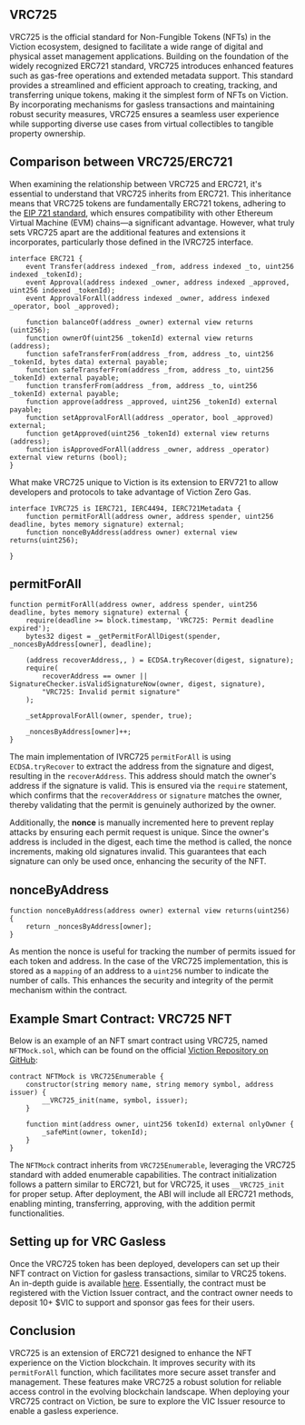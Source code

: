 ## VRC725

VRC725 is the official standard for Non-Fungible Tokens (NFTs) in the Viction ecosystem, designed to facilitate a wide range of digital and physical asset management applications. Building on the foundation of the widely recognized ERC721 standard, VRC725 introduces enhanced features such as gas-free operations and extended metadata support. This standard provides a streamlined and efficient approach to creating, tracking, and transferring unique tokens, making it the simplest form of NFTs on Viction. By incorporating mechanisms for gasless transactions and maintaining robust security measures, VRC725 ensures a seamless user experience while supporting diverse use cases from virtual collectibles to tangible property ownership.

## Comparison between VRC725/ERC721 

When examining the relationship between VRC725 and ERC721, it's essential to understand that VRC725 inherits from ERC721. This inheritance means that VRC725 tokens are fundamentally ERC721 tokens, adhering to the [EIP 721 standard](https://eips.ethereum.org/EIPS/eip-721), which ensures compatibility with other Ethereum Virtual Machine (EVM) chains—a significant advantage. However, what truly sets VRC725 apart are the additional features and extensions it incorporates, particularly those defined in the IVRC725 interface.

```solidity
interface ERC721 {
    event Transfer(address indexed _from, address indexed _to, uint256 indexed _tokenId);
    event Approval(address indexed _owner, address indexed _approved, uint256 indexed _tokenId);
    event ApprovalForAll(address indexed _owner, address indexed _operator, bool _approved);

    function balanceOf(address _owner) external view returns (uint256);
    function ownerOf(uint256 _tokenId) external view returns (address);
    function safeTransferFrom(address _from, address _to, uint256 _tokenId, bytes data) external payable;
    function safeTransferFrom(address _from, address _to, uint256 _tokenId) external payable;
    function transferFrom(address _from, address _to, uint256 _tokenId) external payable;
    function approve(address _approved, uint256 _tokenId) external payable;
    function setApprovalForAll(address _operator, bool _approved) external;
    function getApproved(uint256 _tokenId) external view returns (address);
    function isApprovedForAll(address _owner, address _operator) external view returns (bool);
}
```

What make VRC725 unique to Viction is its extension to ERV721 to allow developers and protocols to take advantage of Viction Zero Gas.

```solidity
interface IVRC725 is IERC721, IERC4494, IERC721Metadata {
    function permitForAll(address owner, address spender, uint256 deadline, bytes memory signature) external;
    function nonceByAddress(address owner) external view returns(uint256);

}
```

## permitForAll

```solidity
function permitForAll(address owner, address spender, uint256 deadline, bytes memory signature) external {
    require(deadline >= block.timestamp, 'VRC725: Permit deadline expired');
    bytes32 digest = _getPermitForAllDigest(spender, _noncesByAddress[owner], deadline);

    (address recoverAddress,, ) = ECDSA.tryRecover(digest, signature);
    require(
        recoverAddress == owner || SignatureChecker.isValidSignatureNow(owner, digest, signature),
        "VRC725: Invalid permit signature"
    );

    _setApprovalForAll(owner, spender, true);

    _noncesByAddress[owner]++;
}
```

The main implementation of IVRC725 `permitForAll` is using `ECDSA.tryRecover` to extract the address from the signature and digest, resulting in the `recoverAddress`. This address should match the owner's address if the signature is valid. This is ensured via the `require` statement, which confirms that the `recoverAddress` or `signature` matches the owner, thereby validating that the permit is genuinely authorized by the owner.

Additionally, the **nonce** is manually incremented here to prevent replay attacks by ensuring each permit request is unique. Since the owner's address is included in the digest, each time the method is called, the nonce increments, making old signatures invalid. This guarantees that each signature can only be used once, enhancing the security of the NFT.

## nonceByAddress

```solidity
function nonceByAddress(address owner) external view returns(uint256) {
    return _noncesByAddress[owner];
}
```

As mention the nonce is useful for tracking the number of permits issued for each token and address. In the case of the VRC725 implementation, this is stored as a `mapping` of an address to a `uint256` number to indicate the number of calls. This enhances the security and integrity of the permit mechanism within the contract.
## Example Smart Contract: VRC725 NFT

Below is an example of an NFT smart contract using VRC725, named `NFTMock.sol`, which can be found on the official [Viction Repository on GitHub](https://github.com/BuildOnViction/vrc725/blob/main/contracts/tests/NFTMock.sol):

```solidity
contract NFTMock is VRC725Enumerable {
    constructor(string memory name, string memory symbol, address issuer) {
        __VRC725_init(name, symbol, issuer);
    }

    function mint(address owner, uint256 tokenId) external onlyOwner {
        _safeMint(owner, tokenId);
    }
}
```

The `NFTMock` contract inherits from `VRC725Enumerable`, leveraging the VRC725 standard with added enumerable capabilities. The contract initialization follows a pattern similar to ERC721, but for VRC725, it uses `__VRC725_init` for proper setup. After deployment, the ABI will include all ERC721 methods, enabling minting, transferring, approving, with the addition permit functionalities.
## Setting up for VRC Gasless

Once the VRC725 token has been deployed, developers can set up their NFT contract on Viction for gasless transactions, similar to VRC25 tokens. An in-depth guide is available [here](https://dapp.solide0x.tech/learn/exploring-viction-ecosystem). Essentially, the contract must be registered with the Viction Issuer contract, and the contract owner needs to deposit 10+ $VIC to support and sponsor gas fees for their users.

## Conclusion

VRC725 is an extension of ERC721 designed to enhance the NFT experience on the Viction blockchain. It improves security with its `permitForAll` function, which facilitates more secure asset transfer and management. These features make VRC725 a robust solution for reliable access control in the evolving blockchain landscape. When deploying your VRC725 contract on Viction, be sure to explore the VIC Issuer resource to enable a gasless experience.